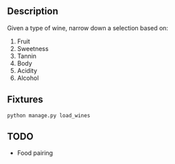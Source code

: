 ## Description

Given a type of wine, narrow down a selection based on:
1. Fruit
1. Sweetness
1. Tannin
1. Body
1. Acidity
1. Alcohol

## Fixtures

    python manage.py load_wines

## TODO

- Food pairing
